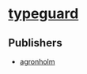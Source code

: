 # [typeguard](https://pypi.org/project/typeguard)



## Publishers
- [agronholm](https://pypi.org/user/agronholm)

